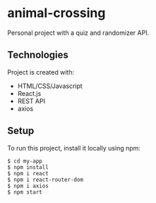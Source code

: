 # animal-crossing
Personal project with a quiz and randomizer API.

## Technologies
Project is created with:
* HTML/CSS/Javascript
* React.js
* REST API
* axios

## Setup
To run this project, install it locally using npm:

```
$ cd my-app
$ npm install
$ npm i react
$ npm i react-router-dom
$ npm i axios
$ npm start
```
